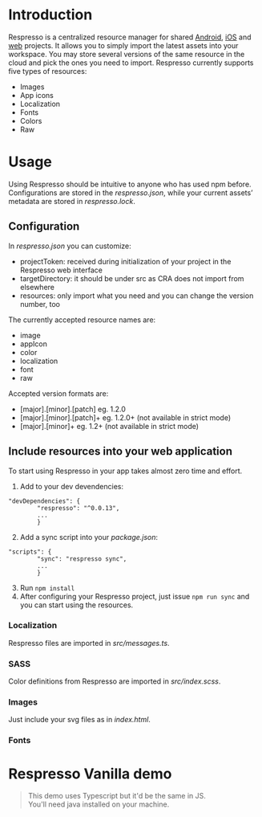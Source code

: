 # Introduction 


Respresso is a centralized resource manager for shared [Android](https://github.com/pontehu/respresso-client-android), [iOS](https://github.com/pontehu/respresso-client-ios) and [web](https://github.com/pontehu/respresso-sync-for-clients#web) projects.
It allows you to simply import the latest assets into your workspace.
You may store several versions of the same resource in the cloud and pick the ones you need to import.
Respresso currently supports five types of resources:
* Images
* App icons
* Localization
* Fonts
* Colors
* Raw


# Usage

Using Respresso should be intuitive to anyone who has used npm before.
Configurations are stored in the *respresso.json*, while your current assets’ metadata are stored in *respresso.lock*.

## Configuration

In *respresso.json* you can customize:
- projectToken: received during initialization of your project in the Respresso web interface
- targetDirectory: it should be under src as CRA does not import from elsewhere
- resources: only import what you need and you can change the version number, too

The currently accepted resource names are:
* image
* appIcon
* color
* localization
* font
* raw
        
Accepted version formats are:
* [major].[minor].[patch]         eg. 1.2.0
* [major].[minor].[patch]+         eg. 1.2.0+ (not available in strict mode)
* [major].[minor]+                eg. 1.2+ (not available in strict mode)

## Include resources into your web application

To start using Respresso in your app takes almost zero time and effort. 

1. Add to your dev devendencies:   
```
"devDependencies": {
		"respresso": "^0.0.13",
        ...
        }
```
2. Add a sync script into your *package.json*:
```
"scripts": {
		"sync": "respresso sync",
        ...
        }
```
3. Run ```npm install```
4. After configuring your Respresso project, just issue ```npm run sync``` and you can start using the resources.


### Localization

Respresso files are imported in *src/messages.ts*.

### SASS

Color definitions from Respresso are imported in *src/index.scss*.

### Images

Just include your svg files as in *index.html*.

### Fonts



# Respresso Vanilla demo

> This demo uses Typescript but it'd be the same in JS.  
> You'll need java installed on your machine.
